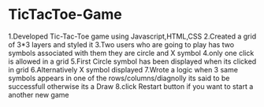 # TicTacToe-Game
1.Developed Tic-Tac-Toe game using Javascript,HTML,CSS 
2.Created a grid of 3*3 layers and styled it 
3.Two users who are going to play has two symbols associated with them they are circle and X symbol
4.only one click is allowed in a grid
5.First Circle symbol has been displayed when its clicked in grid 
6.Alternatively X symbol displayed 
7.Wrote a logic when 3 same symbols appears in one of the rows/columns/diagnolly its said to be successfull otherwise its a Draw
8.click Restart button if you want to start a another new game
